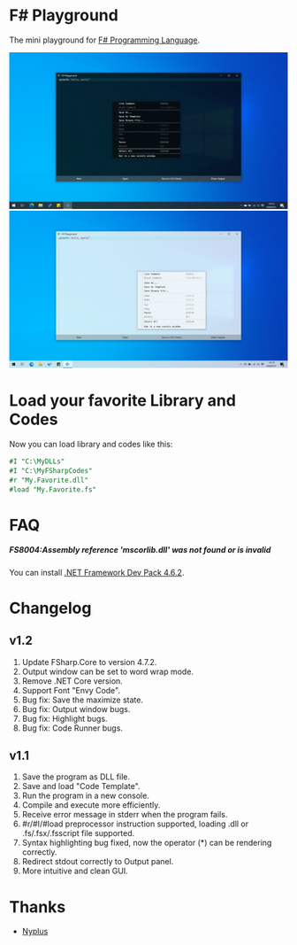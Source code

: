 # F# Playground
The mini playground for [F# Programming Language](fsharp.org).    

![DarkMode](Screenshots/DarkMode.png)
![LightMode](Screenshots/LightMode.png)

# Load your favorite Library and Codes
Now you can load library and codes like this:
```fsharp
#I "C:\MyDLLs"
#I "C:\MyFSharpCodes"
#r "My.Favorite.dll"
#load "My.Favorite.fs"
```

# FAQ
##### FS8004:Assembly reference 'mscorlib.dll' was not found or is invalid
You can install 
[.NET Framework Dev Pack 4.6.2](https://dotnet.microsoft.com/download/dotnet-framework/thank-you/net462-developer-pack-offline-installer).

# Changelog

## v1.2
1. Update FSharp.Core to version 4.7.2.
1. Output window can be set to word wrap mode.
1. Remove .NET Core version.
1. Support Font "Envy Code".
1. Bug fix: Save the maximize state.
1. Bug fix: Output window bugs.
1. Bug fix: Highlight bugs.
1. Bug fix: Code Runner bugs.


## v1.1
1. Save the program as DLL file.
1. Save and load "Code Template".
1. Run the program in a new console.
1. Compile and execute more efficiently.
1. Receive error message in stderr when the program fails.
1. \#r/#I/#load preprocessor instruction supported, loading .dll or .fs/.fsx/.fsscript file supported.
1. Syntax highlighting bug fixed, now the operator (*) can be rendering correctly.
1. Redirect stdout correctly to Output panel.
1. More intuitive and clean GUI.

# Thanks
* [Nyplus](https://github.com/hrukalive)
